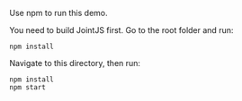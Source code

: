 Use npm to run this demo.

You need to build JointJS first. Go to the root folder and run:

```
npm install
```

Navigate to this directory, then run:

```
npm install
npm start
```
